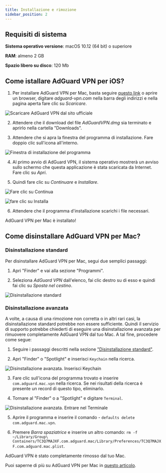 ```yaml
---
title: Installazione e rimozione
sidebar_position: 2
---
```


## Requisiti di sistema

**Sistema operativo versione**: macOS 10.12 (64 bit) o superiore

**RAM**: almeno 2 GB

**Spazio libero su disco**: 120 Mb


## Come istallare AdGuard VPN per iOS?

1. Per installare AdGuard VPN per Mac, basta seguire [questo link](https://agrd.io/mac_vpn) o aprire un browser, digitare *adguard-vpn.com* nella barra degli indirizzi e nella pagina aperta fare clic su *Scaricare*.

![Scaricare AdGuard VPN dal sito ufficiale](https://cdn.adguard.com/public/Adguard/kb/vpn-install/mac-install-en.png)

2. Attendere che il download del file *AdGuardVPN.dmg* sia terminato e aprirlo nella cartella "Downloads".

3. Attendere che si apra la finestra del programma di installazione. Fare doppio clic sull'icona all'interno.

![Finestra di installazione del programma](https://cdn.adguard.com/public/Adguard/kb/vpn-install/mac-install-ru-1.png)

4. Al primo avvio di AdGuard VPN, il sistema operativo mostrerà un avviso sullo schermo che questa applicazione è stata scaricata da Internet. Fare clic su *Apri*.

5. Quindi fare clic su *Continuare* e *Installare*.

![Fare clic su Continua](https://cdn.adguard.com/public/Adguard/kb/vpn-install/mac-install-2-en.png)

![fare clic su Installa](https://cdn.adguard.com/public/Adguard/kb/vpn-install/mac-install-3-en.png)

6. Attendere che il programma d'installazione scarichi i file necessari.

AdGuard VPN per Mac è installato!


## Come disinstallare AdGuard VPN per Mac?

### Disinstallazione standard

Per disinstallare AdGuard VPN per Mac, segui due semplici passaggi:

1. Apri "Finder" e vai alla sezione "Programmi".

2. Seleziona *AdGuard VPN* dall'elenco, fai clic destro su di esso e quindi fai clic su *Sposta nel cestino*.

![Disinstallazione standard](https://cdn.adguard.com/public/Adguard/kb/vpn-install/mac-uninstall-1-en.png)


### Disinstallazione avanzata

A volte, a causa di una rimozione non corretta o in altri rari casi, la disinstallazione standard potrebbe non essere sufficiente. Quindi il servizio di supporto potrebbe chiederti di eseguire una disinstallazione avanzata per rimuovere completamente AdGuard VPN dal tuo Mac. A tal fine, procedere come segue:

1. Seguire i passaggi descritti nella sezione ["Disinstallazione standard"](#how-to-uninstall-adguard-vpn-for-mac).

2. Apri "Finder" o "Spotlight" e inserisci `Keychain` nella ricerca.

![Disinstallazione avanzata. Inserisci Keychain](https://cdn.adguard.com/public/Adguard/kb/vpn-install/mac-key-chain-en.png)

3. Fare clic sull'icona del programma trovato e inserire `com.adguard.mac.vpn` nella ricerca. Se nei risultati della ricerca è presente un record di questo tipo, eliminarlo.

4. Tornare al "Finder" o a "Spotlight" e digitare `Terminal`.

![Disinstallazione avanzata. Entrare nel Terminale](https://cdn.adguard.com/public/Adguard/kb/vpn-install/mac-terminal-en.png)

5. Aprire il programma e inserire il comando - `defaults delete com.adguard.mac.vpn`.

6. Premere *Barra spaziatrice* e inserire un altro comando: `rm -f ~/Library/Group\ Containers/TC3Q7MAJXF.com.adguard.mac/Library/Preferences/TC3Q7MAJXF.com.adguard.mac.plist`.

AdGuard VPN è stato completamente rimosso dal tuo Mac.

Puoi saperne di più su AdGuard VPN per Mac in [questo articolo](/adguard-vpn-for-mac/overview.md).